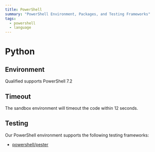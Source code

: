 ```yaml
---
title: PowerShell
summary: "PowerShell Environment, Packages, and Testing Frameworks"
tags:
  - powershell
  - language
---
```


# Python

## Environment

Qualified supports PowerShell 7.2

## Timeout

The sandbox environment will timeout the code within 12 seconds.

## Testing

Our PowerShell environment supports the following testing frameworks:

- [powershell/pester](/reference/languages/powershell/pester)
